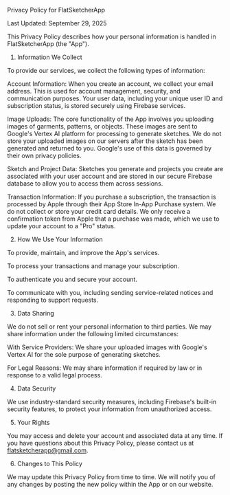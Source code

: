 Privacy Policy for FlatSketcherApp

Last Updated: September 29, 2025

This Privacy Policy describes how your personal information is handled in FlatSketcherApp (the "App").

1. Information We Collect

To provide our services, we collect the following types of information:

Account Information: When you create an account, we collect your email address. This is used for account management, security, and communication purposes. Your user data, including your unique user ID and subscription status, is stored securely using Firebase services.

Image Uploads: The core functionality of the App involves you uploading images of garments, patterns, or objects. These images are sent to Google's Vertex AI platform for processing to generate sketches. We do not store your uploaded images on our servers after the sketch has been generated and returned to you. Google's use of this data is governed by their own privacy policies.

Sketch and Project Data: Sketches you generate and projects you create are associated with your user account and are stored in our secure Firebase database to allow you to access them across sessions.

Transaction Information: If you purchase a subscription, the transaction is processed by Apple through their App Store In-App Purchase system. We do not collect or store your credit card details. We only receive a confirmation token from Apple that a purchase was made, which we use to update your account to a "Pro" status.

2. How We Use Your Information

To provide, maintain, and improve the App's services.

To process your transactions and manage your subscription.

To authenticate you and secure your account.

To communicate with you, including sending service-related notices and responding to support requests.

3. Data Sharing

We do not sell or rent your personal information to third parties. We may share information under the following limited circumstances:

With Service Providers: We share your uploaded images with Google's Vertex AI for the sole purpose of generating sketches.

For Legal Reasons: We may share information if required by law or in response to a valid legal process.

4. Data Security

We use industry-standard security measures, including Firebase's built-in security features, to protect your information from unauthorized access.

5. Your Rights

You may access and delete your account and associated data at any time. If you have questions about this Privacy Policy, please contact us at flatsketcherapp@gmail.com.

6. Changes to This Policy

We may update this Privacy Policy from time to time. We will notify you of any changes by posting the new policy within the App or on our website.

